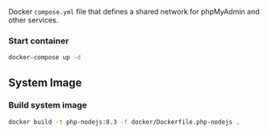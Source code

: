 Docker `compose.yml` file that defines a shared network for phpMyAdmin and other services.

### Start container
```bash
docker-compose up -d
```

## System Image

### Build system image
```bash
docker build -t php-nodejs:8.3 -f docker/Dockerfile.php-nodejs .
```

